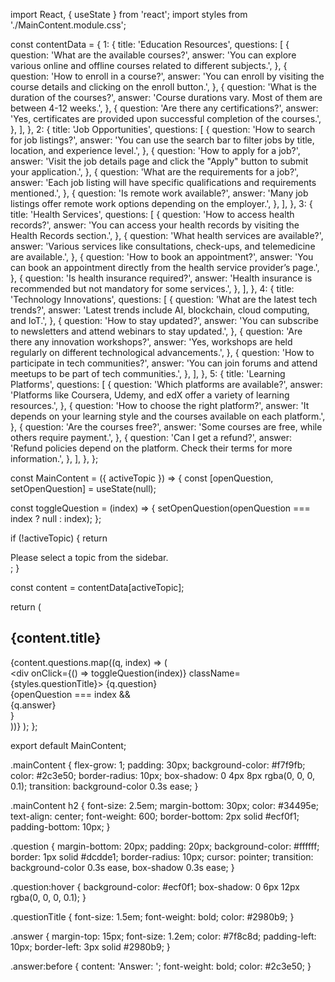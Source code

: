 import React, { useState } from 'react';
import styles from './MainContent.module.css';

const contentData = {
  1: {
    title: 'Education Resources',
    questions: [
      {
        question: 'What are the available courses?',
        answer: 'You can explore various online and offline courses related to different subjects.',
      },
      {
        question: 'How to enroll in a course?',
        answer: 'You can enroll by visiting the course details and clicking on the enroll button.',
      },
      {
        question: 'What is the duration of the courses?',
        answer: 'Course durations vary. Most of them are between 4-12 weeks.',
      },
      {
        question: 'Are there any certifications?',
        answer: 'Yes, certificates are provided upon successful completion of the courses.',
      },
    ],
  },
  2: {
    title: 'Job Opportunities',
    questions: [
      {
        question: 'How to search for job listings?',
        answer: 'You can use the search bar to filter jobs by title, location, and experience level.',
      },
      {
        question: 'How to apply for a job?',
        answer: 'Visit the job details page and click the "Apply" button to submit your application.',
      },
      {
        question: 'What are the requirements for a job?',
        answer: 'Each job listing will have specific qualifications and requirements mentioned.',
      },
      {
        question: 'Is remote work available?',
        answer: 'Many job listings offer remote work options depending on the employer.',
      },
    ],
  },
  3: {
    title: 'Health Services',
    questions: [
      {
        question: 'How to access health records?',
        answer: 'You can access your health records by visiting the Health Records section.',
      },
      {
        question: 'What health services are available?',
        answer: 'Various services like consultations, check-ups, and telemedicine are available.',
      },
      {
        question: 'How to book an appointment?',
        answer: 'You can book an appointment directly from the health service provider’s page.',
      },
      {
        question: 'Is health insurance required?',
        answer: 'Health insurance is recommended but not mandatory for some services.',
      },
    ],
  },
  4: {
    title: 'Technology Innovations',
    questions: [
      {
        question: 'What are the latest tech trends?',
        answer: 'Latest trends include AI, blockchain, cloud computing, and IoT.',
      },
      {
        question: 'How to stay updated?',
        answer: 'You can subscribe to newsletters and attend webinars to stay updated.',
      },
      {
        question: 'Are there any innovation workshops?',
        answer: 'Yes, workshops are held regularly on different technological advancements.',
      },
      {
        question: 'How to participate in tech communities?',
        answer: 'You can join forums and attend meetups to be part of tech communities.',
      },
    ],
  },
  5: {
    title: 'Learning Platforms',
    questions: [
      {
        question: 'Which platforms are available?',
        answer: 'Platforms like Coursera, Udemy, and edX offer a variety of learning resources.',
      },
      {
        question: 'How to choose the right platform?',
        answer: 'It depends on your learning style and the courses available on each platform.',
      },
      {
        question: 'Are the courses free?',
        answer: 'Some courses are free, while others require payment.',
      },
      {
        question: 'Can I get a refund?',
        answer: 'Refund policies depend on the platform. Check their terms for more information.',
      },
    ],
  },
};

const MainContent = ({ activeTopic }) => {
  const [openQuestion, setOpenQuestion] = useState(null);

  const toggleQuestion = (index) => {
    setOpenQuestion(openQuestion === index ? null : index);
  };

  if (!activeTopic) {
    return <div className={styles.mainContent}>Please select a topic from the sidebar.</div>;
  }

  const content = contentData[activeTopic];

  return (
    <div className={styles.mainContent}>
      <h2>{content.title}</h2>
      {content.questions.map((q, index) => (
        <div key={index} className={styles.question}>
          <div onClick={() => toggleQuestion(index)} className={styles.questionTitle}>
            {q.question}
          </div>
          {openQuestion === index && <div className={styles.answer}>{q.answer}</div>}
        </div>
      ))}
    </div>
  );
};

export default MainContent;



.mainContent {
  flex-grow: 1;
  padding: 30px;
  background-color: #f7f9fb;
  color: #2c3e50;
  border-radius: 10px;
  box-shadow: 0 4px 8px rgba(0, 0, 0, 0.1);
  transition: background-color 0.3s ease;
}

.mainContent h2 {
  font-size: 2.5em;
  margin-bottom: 30px;
  color: #34495e;
  text-align: center;
  font-weight: 600;
  border-bottom: 2px solid #ecf0f1;
  padding-bottom: 10px;
}

.question {
  margin-bottom: 20px;
  padding: 20px;
  background-color: #ffffff;
  border: 1px solid #dcdde1;
  border-radius: 10px;
  cursor: pointer;
  transition: background-color 0.3s ease, box-shadow 0.3s ease;
}

.question:hover {
  background-color: #ecf0f1;
  box-shadow: 0 6px 12px rgba(0, 0, 0, 0.1);
}

.questionTitle {
  font-size: 1.5em;
  font-weight: bold;
  color: #2980b9;
}

.answer {
  margin-top: 15px;
  font-size: 1.2em;
  color: #7f8c8d;
  padding-left: 10px;
  border-left: 3px solid #2980b9;
}

.answer:before {
  content: 'Answer: ';
  font-weight: bold;
  color: #2c3e50;
}
